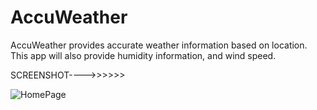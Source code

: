 # AccuWeather
AccuWeather provides accurate weather information based on location. This app will also provide humidity information, and wind speed.

SCREENSHOT---->>>>>>

![HomePage](https://user-images.githubusercontent.com/69206949/186230723-61e3647b-40e4-4fc0-b00d-97836baf2ec5.png)

